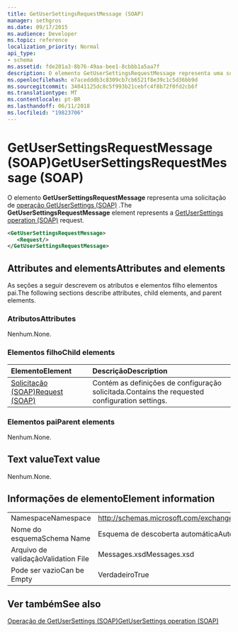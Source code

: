```yaml
---
title: GetUserSettingsRequestMessage (SOAP)
manager: sethgros
ms.date: 09/17/2015
ms.audience: Developer
ms.topic: reference
localization_priority: Normal
api_type:
- schema
ms.assetid: fde201a3-8b76-49aa-bee1-8cbbb1a5aa7f
description: O elemento GetUserSettingsRequestMessage representa uma solicitação de operação (SOAP) GetUserSettings.
ms.openlocfilehash: e7acedddb3c8309cb7cb6521f8e39c1c5d36bb9d
ms.sourcegitcommit: 34041125dc8c5f993b21cebfc4f8b72f0fd2cb6f
ms.translationtype: MT
ms.contentlocale: pt-BR
ms.lasthandoff: 06/11/2018
ms.locfileid: "19823706"
---
```

# <a name="getusersettingsrequestmessage-soap"></a><span data-ttu-id="854a0-103">GetUserSettingsRequestMessage (SOAP)</span><span class="sxs-lookup"><span data-stu-id="854a0-103">GetUserSettingsRequestMessage (SOAP)</span></span>

<span data-ttu-id="854a0-104">O elemento **GetUserSettingsRequestMessage** representa uma solicitação de [operação GetUserSettings (SOAP)](getusersettings-operation-soap.md) .</span><span class="sxs-lookup"><span data-stu-id="854a0-104">The **GetUserSettingsRequestMessage** element represents a [GetUserSettings operation (SOAP)](getusersettings-operation-soap.md) request.</span></span> 
  
```XML
<GetUserSettingsRequestMessage>
   <Request/>
</GetUserSettingsRequestMessage>
```

## <a name="attributes-and-elements"></a><span data-ttu-id="854a0-105">Attributes and elements</span><span class="sxs-lookup"><span data-stu-id="854a0-105">Attributes and elements</span></span>

<span data-ttu-id="854a0-106">As seções a seguir descrevem os atributos e elementos filho elementos pai.</span><span class="sxs-lookup"><span data-stu-id="854a0-106">The following sections describe attributes, child elements, and parent elements.</span></span>
  
### <a name="attributes"></a><span data-ttu-id="854a0-107">Atributos</span><span class="sxs-lookup"><span data-stu-id="854a0-107">Attributes</span></span>

<span data-ttu-id="854a0-108">Nenhum.</span><span class="sxs-lookup"><span data-stu-id="854a0-108">None.</span></span>
  
### <a name="child-elements"></a><span data-ttu-id="854a0-109">Elementos filho</span><span class="sxs-lookup"><span data-stu-id="854a0-109">Child elements</span></span>

|<span data-ttu-id="854a0-110">**Elemento**</span><span class="sxs-lookup"><span data-stu-id="854a0-110">**Element**</span></span>|<span data-ttu-id="854a0-111">**Descrição**</span><span class="sxs-lookup"><span data-stu-id="854a0-111">**Description**</span></span>|
|:-----|:-----|
|[<span data-ttu-id="854a0-112">Solicitação (SOAP)</span><span class="sxs-lookup"><span data-stu-id="854a0-112">Request (SOAP)</span></span>](request-soap.md) <br/> |<span data-ttu-id="854a0-113">Contém as definições de configuração solicitada.</span><span class="sxs-lookup"><span data-stu-id="854a0-113">Contains the requested configuration settings.</span></span>  <br/> |
   
### <a name="parent-elements"></a><span data-ttu-id="854a0-114">Elementos pai</span><span class="sxs-lookup"><span data-stu-id="854a0-114">Parent elements</span></span>

<span data-ttu-id="854a0-115">Nenhum.</span><span class="sxs-lookup"><span data-stu-id="854a0-115">None.</span></span>
  
## <a name="text-value"></a><span data-ttu-id="854a0-116">Text value</span><span class="sxs-lookup"><span data-stu-id="854a0-116">Text value</span></span>

<span data-ttu-id="854a0-117">Nenhum.</span><span class="sxs-lookup"><span data-stu-id="854a0-117">None.</span></span>
  
## <a name="element-information"></a><span data-ttu-id="854a0-118">Informações de elemento</span><span class="sxs-lookup"><span data-stu-id="854a0-118">Element information</span></span>

|||
|:-----|:-----|
|<span data-ttu-id="854a0-119">Namespace</span><span class="sxs-lookup"><span data-stu-id="854a0-119">Namespace</span></span>  <br/> |http://schemas.microsoft.com/exchange/2010/Autodiscover  <br/> |
|<span data-ttu-id="854a0-120">Nome do esquema</span><span class="sxs-lookup"><span data-stu-id="854a0-120">Schema Name</span></span>  <br/> |<span data-ttu-id="854a0-121">Esquema de descoberta automática</span><span class="sxs-lookup"><span data-stu-id="854a0-121">Autodiscover schema</span></span>  <br/> |
|<span data-ttu-id="854a0-122">Arquivo de validação</span><span class="sxs-lookup"><span data-stu-id="854a0-122">Validation File</span></span>  <br/> |<span data-ttu-id="854a0-123">Messages.xsd</span><span class="sxs-lookup"><span data-stu-id="854a0-123">Messages.xsd</span></span>  <br/> |
|<span data-ttu-id="854a0-124">Pode ser vazio</span><span class="sxs-lookup"><span data-stu-id="854a0-124">Can be Empty</span></span>  <br/> |<span data-ttu-id="854a0-125">Verdadeiro</span><span class="sxs-lookup"><span data-stu-id="854a0-125">True</span></span>  <br/> |
   
## <a name="see-also"></a><span data-ttu-id="854a0-126">Ver também</span><span class="sxs-lookup"><span data-stu-id="854a0-126">See also</span></span>



[<span data-ttu-id="854a0-127">Operação de GetUserSettings (SOAP)</span><span class="sxs-lookup"><span data-stu-id="854a0-127">GetUserSettings operation (SOAP)</span></span>](getusersettings-operation-soap.md)

